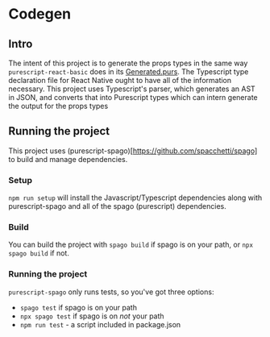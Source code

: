 # Codegen


## Intro

The intent of this project is to generate the props types in the same way `purescript-react-basic` does in its [Generated.purs](https://github.com/lumihq/purescript-react-basic/blob/v6.2.0/src/React/Basic/DOM/Generated.purs). The Typescript type declaration file for React Native ought to have all of the information necessary. This project uses Typescript's parser, which generates an AST in JSON, and converts that into Purescript types which can intern generate the output for the props types 

## Running the project

This project uses (purescript-spago)[https://github.com/spacchetti/spago] to build and manage dependencies.

### Setup 

`npm run setup` will install the Javascript/Typescript dependencies along with purescript-spago and all of the spago (purescript) dependencies. 

### Build

You can build the project with `spago build` if spago is on your path, or `npx spago build` if not. 

### Running the project

`purescript-spago` only runs tests, so you've got three options:

* `spago test` if spago is on your path
* `npx spago test` if spago is on *not* your path
* `npm run test` - a script included in package.json
